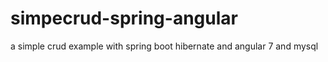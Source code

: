 # simpecrud-spring-angular
a simple crud example with spring boot hibernate and angular 7 and mysql
